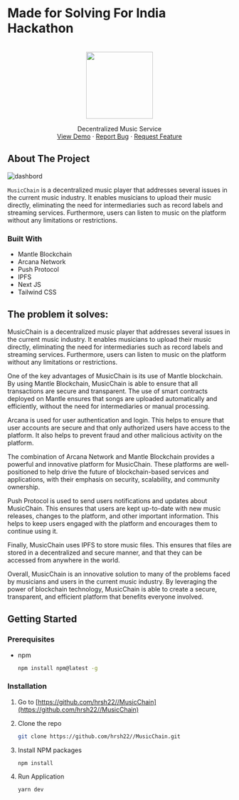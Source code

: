 # Made for Solving For India Hackathon

<!-- PROJECT LOGO -->
<br />
<div align="center">
  <a href="https://github.com/hrsh22/MusicChain">
  </a>

  <img width="150px" src="https://user-images.githubusercontent.com/75811912/221345887-fe25dba7-da48-4093-b56c-68a3d2980165.png"/>

  <p align="center">
    Decentralized Music Service
    <br />
    <a href="https://www.youtube.com/watch?v=bgOM9HgEIIs">View Demo</a>
    ·
    <a href="https://github.com/hrsh22/MusicChain/issues">Report Bug</a>
    ·
    <a href="https://github.com/hrsh22/MusicChain/issues">Request Feature</a>
  </p>
</div>


<!-- ABOUT THE PROJECT -->
## About The Project

![dashbord](https://user-images.githubusercontent.com/90423812/219967453-f97c63f9-52f6-4211-8b63-4bb68b496a93.png)

`MusicChain` is a decentralized music player that addresses several issues in the current music industry. It enables musicians to upload their music directly, eliminating the need for intermediaries such as record labels and streaming services. Furthermore, users can listen to music on the platform without any limitations or restrictions.



### Built With

- Mantle Blockchain
- Arcana Network
- Push Protocol
- IPFS
- Next JS
- Tailwind CSS




## The problem it solves:

MusicChain is a decentralized music player that addresses several issues in the current music industry. It enables musicians to upload their music directly, eliminating the need for intermediaries such as record labels and streaming services. Furthermore, users can listen to music on the platform without any limitations or restrictions.

One of the key advantages of MusicChain is its use of Mantle blockchain. By using Mantle Blockchain, MusicChain is able to ensure that all transactions are secure and transparent. The use of smart contracts deployed on Mantle ensures that songs are uploaded automatically and efficiently, without the need for intermediaries or manual processing.

Arcana is used for user authentication and login. This helps to ensure that user accounts are secure and that only authorized users have access to the platform. It also helps to prevent fraud and other malicious activity on the platform.

The combination of Arcana Network and Mantle Blockchain provides a powerful and innovative platform for MusicChain. These platforms are well-positioned to help drive the future of blockchain-based services and applications, with their emphasis on security, scalability, and community ownership.

Push Protocol is used to send users notifications and updates about MusicChain. This ensures that users are kept up-to-date with new music releases, changes to the platform, and other important information. This helps to keep users engaged with the platform and encourages them to continue using it.

Finally, MusicChain uses IPFS to store music files. This ensures that files are stored in a decentralized and secure manner, and that they can be accessed from anywhere in the world.

Overall, MusicChain is an innovative solution to many of the problems faced by musicians and users in the current music industry. By leveraging the power of blockchain technology, MusicChain is able to create a secure, transparent, and efficient platform that benefits everyone involved.


<!-- GETTING STARTED -->
## Getting Started

### Prerequisites

* npm

    ```sh
    npm install npm@latest -g
    ```

### Installation

1. Go to [https://github.com/hrsh22//MusicChain](https://github.com/hrsh22//MusicChain)

2. Clone the repo
   ```sh
   git clone https://github.com/hrsh22//MusicChain.git
   ```

3. Install NPM packages
   ```sh
   npm install
   ```
4. Run Application
   ```sh
   yarn dev
   ```

